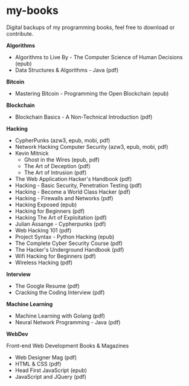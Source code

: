 # my-books
Digital backups of my programming books, feel free to download or contribute.

**Algorithms**
- Algorithms to Live By - The Computer Science of Human Decisions (epub)
- Data Structures & Algorithms - Java (pdf)

**Bitcoin**
- Mastering Bitcoin - Programming the Open Blockchain (epub)

**Blockchain**
- Blockchain Basics - A Non-Technical Introduction (pdf)

**Hacking**
- CypherPunks (azw3, epub, mobi, pdf)
- Network Hacking Computer Security (azw3, epub, mobi, pdf)
- Kevin Mitnick
	+ Ghost in the Wires (epub, pdf)
	+ The Art of Deception (pdf)
	+ The Art of Intrusion (pdf)
- The Web Application Hacker's Handbook (pdf)
- Hacking - Basic Security, Penetration Testing (pdf)
- Hacking - Become a World Class Hacker (pdf)
- Hacking - Firewalls and Networks (pdf)
- Hacking Exposed  (epub)
- Hacking for Beginners (pdf)
- Hacking The Art of Exploitation (pdf)
- Julian Assange - Cypherpunks (pdf)
- Web Hacking 101 (pdf)
- Project Syntax - Python Hacking (epub)
- The Complete Cyber Security Course (pdf)
- The Hacker's Underground Handbook (pdf)
- Wifi Hacking for Beginners (pdf)
- Wireless Hacking (pdf)

**Interview**
- The Google Resume (pdf)
- Cracking the Coding Interview (pdf)

**Machine Learning**
- Machine Learning with Golang (pdf)
- Neural Network Programming - Java (pdf)

**WebDev**

Front-end Web Development Books & Magazines
- Web Designer Mag (pdf)
- HTML & CSS (pdf)
- Head First JavaScript (epub)
- JavaScript and JQuery (pdf)
